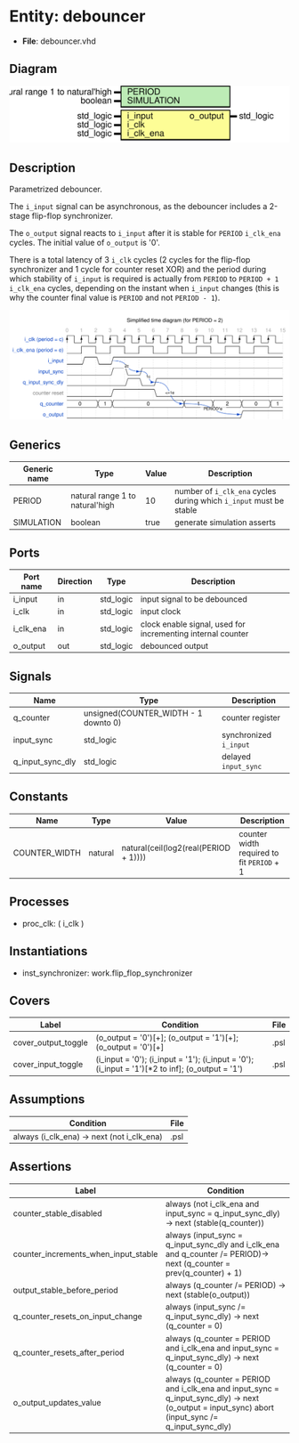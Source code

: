 
# Entity: debouncer 
- **File**: debouncer.vhd

## Diagram
![Diagram](debouncer.svg "Diagram")
## Description

Parametrized debouncer.

The `i_input` signal can be asynchronous, as the debouncer includes a 2-stage flip-flop synchronizer.

The `o_output` signal reacts to `i_input` after it is stable for `PERIOD` `i_clk_ena` cycles.
The initial value of `o_output` is '0'.

There is a total latency of 3 `i_clk` cycles (2 cycles for the flip-flop synchronizer and
1 cycle for counter reset XOR) and the period during which stability of
`i_input` is required is actually from `PERIOD` to `PERIOD + 1` `i_clk_ena` cycles, depending on the instant
when `i_input` changes (this is why the counter final value is `PERIOD` and not `PERIOD - 1`).



![alt text](debouncer_wavedrom_0.svg "title")

 


## Generics

| Generic name | Type                            | Value | Description                                                        |
| ------------ | ------------------------------- | ----- | ------------------------------------------------------------------ |
| PERIOD       | natural range 1 to natural'high | 10    | number of `i_clk_ena` cycles during which `i_input` must be stable |
| SIMULATION   | boolean                         | true  | generate simulation asserts                                        |

## Ports

| Port name | Direction | Type      | Description                                                 |
| --------- | --------- | --------- | ----------------------------------------------------------- |
| i_input   | in        | std_logic | input signal to be debounced                                |
| i_clk     | in        | std_logic | input clock                                                 |
| i_clk_ena | in        | std_logic | clock enable signal, used for incrementing internal counter |
| o_output  | out       | std_logic | debounced output                                            |

## Signals

| Name             | Type                                 | Description            |
| ---------------- | ------------------------------------ | ---------------------- |
| q_counter        | unsigned(COUNTER_WIDTH - 1 downto 0) | counter register       |
| input_sync       | std_logic                            | synchronized `i_input` |
| q_input_sync_dly | std_logic                            | delayed `input_sync`   |

## Constants

| Name          | Type    | Value                                 | Description                                |
| ------------- | ------- | ------------------------------------- | ------------------------------------------ |
| COUNTER_WIDTH | natural | natural(ceil(log2(real(PERIOD + 1)))) | counter width required to fit `PERIOD` + 1 |

## Processes
- proc_clk: ( i_clk )

## Instantiations

- inst_synchronizer: work.flip_flop_synchronizer

## Covers

| Label | Condition | File |
|-----------|-----------|-----|
| cover_output_toggle | (o_output = '0')[+]; (o_output = '1')[+]; (o_output = '0')[+] | .psl |
| cover_input_toggle | (i_input = '0'); (i_input = '1'); (i_input = '0'); (i_input = '1')[*2 to inf]; (o_output = '1') | .psl |

## Assumptions

| Condition | File |
|-----------|-----|
| always (i_clk_ena) -> next (not i_clk_ena) | .psl |

## Assertions

| Label | Condition |
|-------|-----------|
| counter_stable_disabled | always (not i_clk_ena and input_sync = q_input_sync_dly) -> next (stable(q_counter)) |
| counter_increments_when_input_stable | always (input_sync = q_input_sync_dly and i_clk_ena and q_counter /= PERIOD)-> next (q_counter = prev(q_counter) + 1) |
| output_stable_before_period | always (q_counter /= PERIOD) -> next (stable(o_output)) |
| q_counter_resets_on_input_change | always (input_sync /= q_input_sync_dly) -> next (q_counter = 0) |
| q_counter_resets_after_period | always (q_counter = PERIOD and i_clk_ena and input_sync = q_input_sync_dly) -> next (q_counter = 0) |
| o_output_updates_value | always (q_counter = PERIOD and i_clk_ena and input_sync = q_input_sync_dly) -> next (o_output = input_sync) abort (input_sync /= q_input_sync_dly) |
